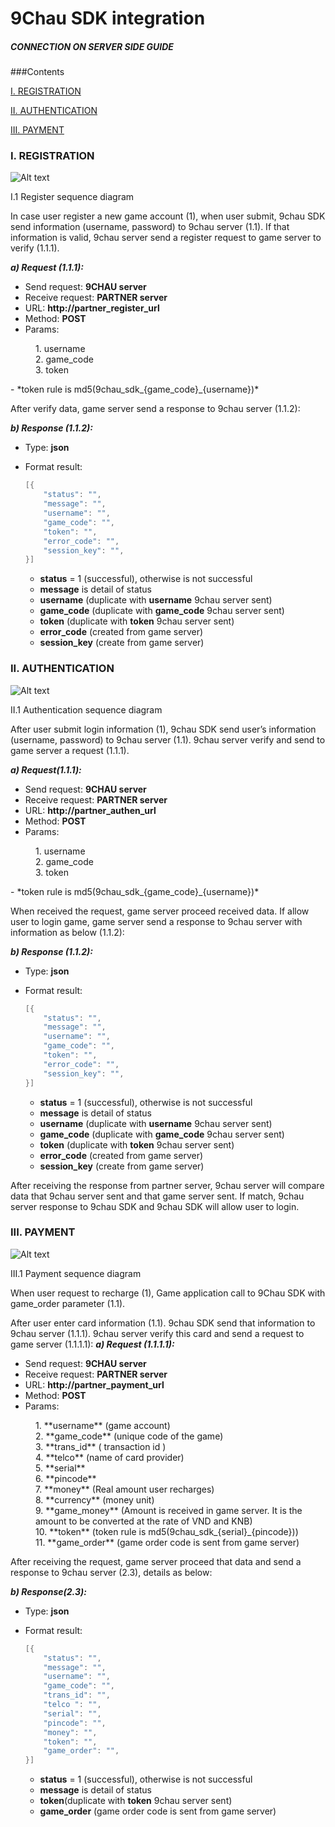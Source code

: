 # 9Chau SDK integration
##### CONNECTION ON SERVER SIDE GUIDE



###Contents

[I. REGISTRATION](#registration)

[II. AUTHENTICATION](#authentication)

[III. PAYMENT](#payment)


### I. REGISTRATION

![Alt text](http://i.imgur.com/Yno6fyO.png "I.1 Register sequence diagram")

I.1 Register sequence diagram


In case user register a new game account (1), when user submit, 9chau SDK send information (username, password) to 9chau server (1.1). If that information is valid, 9chau server send a register request to game server to verify (1.1.1).

***a) Request (1.1.1):***
- Send request: **9CHAU server** 
- Receive request: **PARTNER server**
- URL: **http://partner_register_url**
- Method: **POST**
- Params:
<dl>
<dd>1. username</dd>
<dd>2. game_code</dd>
<dd>3. token</dd>
</dl>
- *token rule is md5(9chau_sdk_{game_code}_{username})*
 
After verify data, game server send a response to 9chau server (1.1.2):

***b) Response (1.1.2):***
- Type: **json**
- Format result:
    ```java
    [{
        "status": "",
        "message": "",
        "username": "",
        "game_code": "",
        "token": "",
        "error_code": "",
        "session_key": "",
    }]
    ```

    - **status** = 1 (successful), otherwise is not successful
    - **message** is detail of status
    - **username** (duplicate with **username** 9chau server sent)
    - **game_code** (duplicate with **game_code** 9chau server sent)
    - **token** (duplicate with **token** 9chau server sent)
    - **error_code** (created from game server)
    - **session_key** (create from game server)


### II. AUTHENTICATION

![Alt text](http://i.imgur.com/6puCuRq.png "II.1 Authentication sequence diagram")

II.1 Authentication sequence diagram

After user submit login information (1), 9chau SDK send user’s information (username, password) to 9chau server (1.1). 9chau server verify and send to game server a request (1.1.1).

***a) Request(1.1.1):***
- Send request: **9CHAU server** 
- Receive request: **PARTNER server**
- URL: **http://partner_authen_url**
- Method: **POST**
- Params:
<dl>
<dd>1. username</dd>
<dd>2. game_code</dd>
<dd>3. token</dd>
</dl>
- *token rule is md5(9chau_sdk_{game_code}_{username})*

When received the request, game server proceed received data. If allow user to login game, game server send a response to 9chau server with information as below (1.1.2):

***b) Response (1.1.2):***
- Type: **json**
- Format result: 

    ```java
    [{
        "status": "",
        "message": "",
        "username": "",
        "game_code": "",
        "token": "",
        "error_code": "",
        "session_key": "",
    }]
    ```

    - **status** = 1 (successful), otherwise is not successful
    - **message** is detail of status
    - **username** (duplicate with **username** 9chau server sent)
    - **game_code** (duplicate with **game_code** 9chau server sent)
    - **token** (duplicate with **token** 9chau server sent)
    - **error_code** (created from game server)
    - **session_key** (create from game server)

After receiving the response from partner server, 9chau server will compare data that 9chau server sent and that game server sent. If match, 9chau server response to 9chau SDK and 9chau SDK will allow user to login.


### III. PAYMENT

![Alt text](http://i.imgur.com/AiROiPl.png "III.1 Payment sequence diagram")

III.1 Payment sequence diagram

When user request to recharge (1), Game application call to 9Chau SDK with game_order parameter (1.1).

After user enter card information (1.1). 9chau SDK send that information to 9chau server (1.1.1). 9chau server verify this card and send a request to game server (1.1.1.1):
***a) Request (1.1.1.1):***
- Send request: **9CHAU server**
- Receive request: **PARTNER server**
- URL: **http://partner_payment_url** 
- Method: **POST**
- Params:
<dl>
<dd>1. **username** (game account)</dd>
<dd>2. **game_code** (unique code of the game)</dd>
<dd>3. **trans_id** ( transaction id )</dd>
<dd>4. **telco** (name of card provider)</dd>
<dd>5. **serial**</dd>
<dd>6. **pincode**</dd>
<dd>7. **money** (Real amount user recharges)</dd>
<dd>8. **currency** (money unit)</dd>
<dd>9. **game_money** (Amount is received in game server. It is the amount to be converted at the rate of VND and KNB)</dd>
<dd>10. **token** (token rule is md5(9chau_sdk_{serial}_{pincode}))</dd>
<dd>11. **game_order** (game order code is sent from game server)</dd>
</dl>

After receiving the request, game server proceed that data and send a response to 9chau server (2.3), details as below:

***b) Response(2.3):***
- Type: **json**
- Format result: 
    ```java
    [{
        "status": "",
        "message": "",
        "username": "",
        "game_code": "",
        "trans_id": "",
        "telco ": "",
        "serial": "",
        "pincode": "",
        "money": "", 
        "token": "", 
        "game_order": "", 
    }]
    ```

    - **status** = 1 (successful), otherwise is not successful
    - **message** is detail of status
    - **token**(duplicate with **token** 9chau server sent)
    - **game_order** (game order code is sent from game server)



